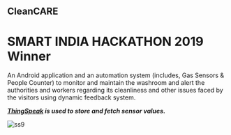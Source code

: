 ## CleanCARE

# SMART INDIA HACKATHON 2019 Winner

An Android application and an automation system (includes, Gas Sensors & People Counter) to monitor and maintain the washroom and alert the authorities and workers regarding its cleanliness and other issues faced by the visitors using dynamic feedback system.

***[ThingSpeak](https://thingspeak.com/) is used to store and fetch sensor values.*** 

![ss9](https://user-images.githubusercontent.com/32200474/80801833-36aab300-8bcb-11ea-94d3-47dbc4aabc40.png)
